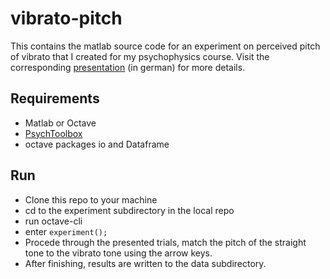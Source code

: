 # vibrato-pitch
This contains the matlab source code for an experiment on perceived pitch of vibrato that I created for my psychophysics course.
Visit the corresponding [presentation](https://tamaracha.github.io/vibrato-pitch/presentation) (in german) for more details.

## Requirements
* Matlab or Octave
* [PsychToolbox](http://psychtoolbox.org)
* octave packages io and Dataframe

## Run
* Clone this repo to your machine
* cd to the experiment subdirectory in the local repo
* run octave-cli
* enter `experiment();`
* Procede through the presented trials, match the pitch of the straight tone to the vibrato tone using the arrow keys.
* After finishing, results are written to the data subdirectory.
